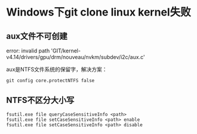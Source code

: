 # Windows下git clone linux kernel失败

## aux文件不可创建

error: invalid path 'GIT/kernel-v4.14/drivers/gpu/drm/nouveau/nvkm/subdev/i2c/aux.c'

aux是NTFS文件系统的保留字，解决方案：

```shell
git config core.protectNTFS false
```

## NTFS不区分大小写

```shell
fsutil.exe file queryCaseSensitiveInfo <path>
fsutil.exe file setCaseSensitiveInfo <path> enable
fsutil.exe file setCaseSensitiveInfo <path> disable
```
